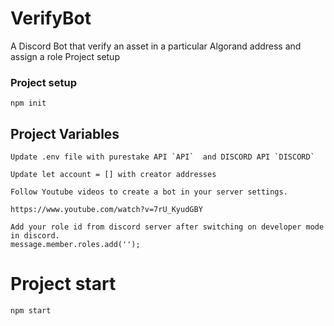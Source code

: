 # VerifyBot
A Discord Bot that verify an asset in a particular Algorand address and assign a role
Project setup

### Project setup
```
npm init
```
## Project Variables
```
Update .env file with purestake API `API`  and DISCORD API `DISCORD`
```
```
Update let account = [] with creator addresses
```
```
Follow Youtube videos to create a bot in your server settings.

https://www.youtube.com/watch?v=7rU_KyudGBY
```
```
Add your role id from discord server after switching on developer mode in discord.
message.member.roles.add('');

```

# Project start
```
npm start
```

